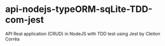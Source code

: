 # api-nodejs-typeORM-sqLite-TDD-com-jest
API Real application (CRUD) in NodeJS with TDD test using Jest by Cleiton Corrêa
